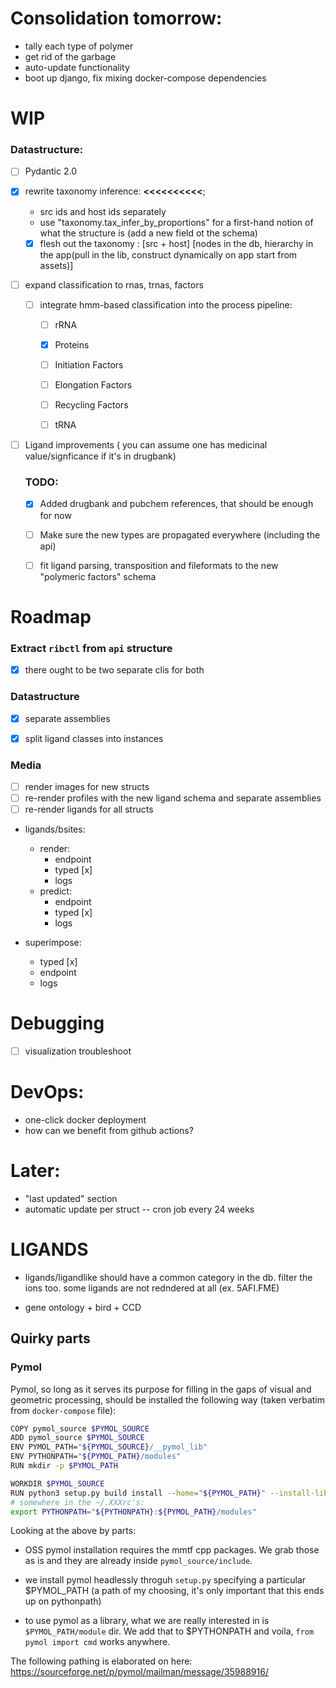 

# Consolidation tomorrow:

- tally each type of polymer 
- get rid of the garbage
- auto-update functionality
- boot up django, fix mixing docker-compose dependencies


<!-- ---------- -->
# WIP


### Datastructure:

- [ ] Pydantic 2.0

- [x] rewrite taxonomy inference: **<<<<<<<<<<**;
    - src ids and host ids separately
    - use "taxonomy.tax_infer_by_proportions" for a first-hand notion of what the structure is (add a new field ot the schema)
    - [x] flesh out the taxonomy : [src + host] [nodes in the db, hierarchy in the app(pull in the lib, construct dynamically on app start from assets)]

- [ ] expand classification to rnas, trnas, factors
    - [ ] integrate hmm-based classification into the process pipeline:
        - [ ] rRNA
        - [x] Proteins
        - [ ] Initiation Factors
        - [ ] Elongation Factors
        - [ ] Recycling Factors
        - [ ] tRNA


- [ ] Ligand improvements ( you can assume one has medicinal value/signficance if it's in drugbank)
    ### TODO:
    - [x] Added drugbank and pubchem references, that should be enough for now
    - [ ] Make sure the new types are propagated everywhere (including the api)
    - [ ] fit ligand parsing, transposition and fileformats to the new "polymeric factors" schema



# Roadmap

### Extract `ribctl` from `api` structure

- [x]  there ought to be two separate clis for both

### Datastructure

- [x] separate assemblies
- [x] split ligand classes into instances


### Media

- [ ] render images for new structs
- [ ] re-render profiles with the new ligand schema and separate assemblies
- [ ] re-render ligands for all structs

- ligands/bsites:
    - render:
        - endpoint
        - typed [x]
        - logs
    - predict:
        - endpoint
        - typed [x]
        - logs

- superimpose:
    - typed [x]
    - endpoint
    - logs

# Debugging

- [ ] visualization troubleshoot

# DevOps:

- one-click docker deployment
- how can we benefit from github actions?

# Later:

- "last updated" section
- automatic update per struct -- cron job every 24 weeks


# LIGANDS

- ligands/ligandlike should have a common category in the db. filter the ions too. some ligands are not redndered at all (ex. 5AFI.FME)

- gene ontology + bird + CCD



## Quirky parts

### Pymol

Pymol, so long as it serves its purpose for filling in the gaps of visual and geometric processing, should be installed the following way (taken verbatim from `docker-compose` file):

```bash
COPY pymol_source $PYMOL_SOURCE
ADD pymol_source $PYMOL_SOURCE
ENV PYMOL_PATH="${PYMOL_SOURCE}/__pymol_lib"
ENV PYTHONPATH="${PYMOL_PATH}/modules" 
RUN mkdir -p $PYMOL_PATH

WORKDIR $PYMOL_SOURCE
RUN python3 setup.py build install --home="${PYMOL_PATH}" --install-lib="${PYMOL_PATH}/modules/" --install-scripts="${PYMOL_PATH}"
# somewhere in the ~/.XXXrc's:
export PYTHONPATH="${PYTHONPATH}:${PYMOL_PATH}/modules"
```
Looking at the above by parts:
- OSS pymol installation requires the mmtf cpp packages. We grab those as is and they are already inside `pymol_source/include`.

- we install pymol headlessly throguh `setup.py` specifying a particular $PYMOL_PATH (a path of my choosing, it's only important that this ends up on pythonpath)

- to use pymol as a library, what we are really interested in is `$PYMOL_PATH/module` dir. We add that to $PYTHONPATH and voila, `from pymol import cmd` works anywhere.


The following pathing is elaborated on here: https://sourceforge.net/p/pymol/mailman/message/35988916/